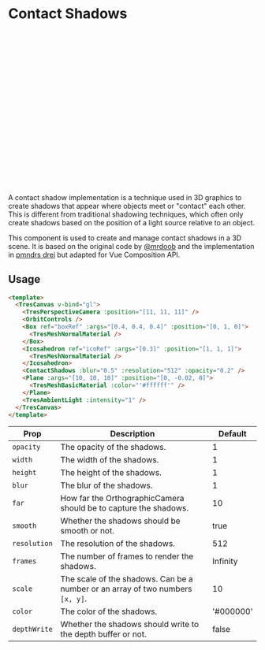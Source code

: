 # Contact Shadows

<ClientOnly>
  <div style="aspect-ratio: 16/9; height: auto; margin: 2rem 0; border-radius: 8px; overflow:hidden;">
    <ContactShadowDemo />
  </div> 
</ClientOnly>

A contact shadow implementation is a technique used in 3D graphics to create shadows that appear where objects meet or "contact" each other. This is different from traditional shadowing techniques, which often only create shadows based on the position of a light source relative to an object.

This component is used to create and manage contact shadows in a 3D scene. It is based on the original code by [@mrdoob](https://twitter.com/mrdoob) and the implementation in [pmndrs drei](https://github.com/pmndrs/drei/blob/master/src/core/ContactShadows.tsx#L113) but adapted for Vue Composition API.

## Usage

```html {11}
<template>
  <TresCanvas v-bind="gl">
    <TresPerspectiveCamera :position="[11, 11, 11]" />
    <OrbitControls />
    <Box ref="boxRef" :args="[0.4, 0.4, 0.4]" :position="[0, 1, 0]">
      <TresMeshNormalMaterial />
    </Box>
    <Icosahedron ref="icoRef" :args="[0.3]" :position="[1, 1, 1]">
      <TresMeshNormalMaterial />
    </Icosahedron>
    <ContactShadows :blur="0.5" :resolution="512" :opacity="0.2" />
    <Plane :args="[10, 10, 10]" :position="[0, -0.02, 0]">
      <TresMeshBasicMaterial :color="'#ffffff'" />
    </Plane>
    <TresAmbientLight :intensity="1" />
  </TresCanvas>
</template>
```

| Prop         | Description                                                                    | Default   |
| ------------ | ------------------------------------------------------------------------------ | --------- |
| `opacity`    | The opacity of the shadows.                                                    | 1         |
| `width`      | The width of the shadows.                                                      | 1         |
| `height`     | The height of the shadows.                                                     | 1         |
| `blur`       | The blur of the shadows.                                                       | 1         |
| `far`        | How far the OrthographicCamera should be to capture the shadows.               | 10        |
| `smooth`     | Whether the shadows should be smooth or not.                                   | true      |
| `resolution` | The resolution of the shadows.                                                 | 512       |
| `frames`     | The number of frames to render the shadows.                                    | Infinity  |
| `scale`      | The scale of the shadows. Can be a number or an array of two numbers `[x, y]`. | 10        |
| `color`      | The color of the shadows.                                                      | '#000000' |
| `depthWrite` | Whether the shadows should write to the depth buffer or not.                   | false     |
